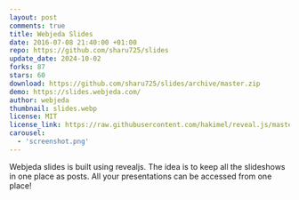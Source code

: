 ```yaml
---
layout: post
comments: true
title: Webjeda Slides
date: 2016-07-08 21:40:00 +01:00
repo: https://github.com/sharu725/slides
update_date: 2024-10-02
forks: 87
stars: 60
download: https://github.com/sharu725/slides/archive/master.zip
demo: https://slides.webjeda.com/
author: webjeda
thumbnail: slides.webp
license: MIT
license_link: https://raw.githubusercontent.com/hakimel/reveal.js/master/LICENSE
carousel:
  - 'screenshot.png'
---
```


Webjeda slides is built using revealjs. The idea is to keep all the slideshows in one place as posts. All your presentations can be accessed from one place!
